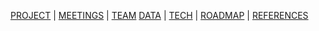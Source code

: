 [PROJECT](./index.html) | [MEETINGS](./pages/meetings.html) | [TEAM](./pages/team.html) [DATA](./pages/data.html)  | [TECH](./pages/tech.html) | [ROADMAP](./pages/roadmap.html) | [REFERENCES](./pages/references.html)

